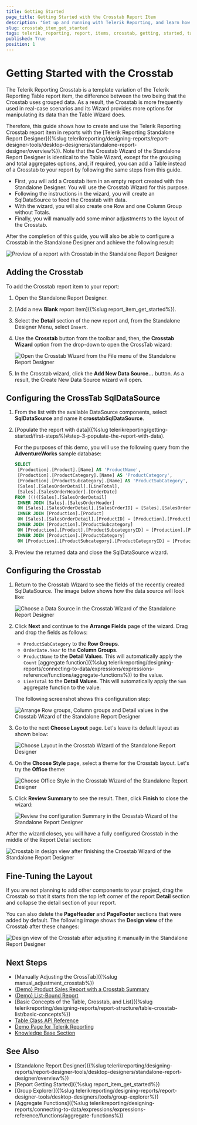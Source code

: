 ```yaml
---
title: Getting Started
page_title: Getting Started with the Crosstab Report Item
description: "Get up and running with Telerik Reporting, and learn how to create and configure the Crosstab report item in reports."
slug: crosstab_item_get_started
tags: telerik, reporting, report, items, crosstab, getting, started, table
published: True
position: 1
---
```


# Getting Started with the Crosstab

The Telerik Reporting Crosstab is a template variation of the Telerik Reporting Table report item, the difference between the two being that the Crosstab uses grouped data. As a result, the Crosstab is more frequently used in real-case scenarios and its Wizard provides more options for manipulating its data than the Table Wizard does.

Therefore, this guide shows how to create and use the Telerik Reporting Crosstab report item in reports with the [Telerik Reporting Standalone Report Designer]({%slug telerikreporting/designing-reports/report-designer-tools/desktop-designers/standalone-report-designer/overview%}). Note that the Crosstab Wizard of the Standalone Report Designer is identical to the Table Wizard, except for the grouping and total aggregates options, and, if required, you can add a Table instead of a Crosstab to your report by following the same steps from this guide.

- First, you will add a Crosstab item in an empty report created with the Standalone Designer. You will use the Crosstab Wizard for this purpose.
- Following the instructions in the wizard, you will create an SqlDataSource to feed the Crosstab with data.
- With the wizard, you will also create one Row and one Column Group without Totals.
- Finally, you will manually add some minor adjustments to the layout of the Crosstab.

After the completion of this guide, you will also be able to configure a Crosstab in the Standalone Designer and achieve the following result:

![Preview of a report with Crosstab in the Standalone Report Designer](images/CrosstabManualAdjustPreview.png)

## Adding the Crosstab

To add the Crosstab report item to your report:

1. Open the Standalone Report Designer.
1. [Add a new **Blank** report item]({%slug report_item_get_started%}).
1. Select the **Detail** section of the new report and, from the Standalone Designer Menu, select `Insert`.
1. Use the **Crosstab** button from the toolbar and, then, the **Crosstab Wizard** option from the drop-down to open the CrossTab wizard:

   ![Open the Crosstab Wizard from the File menu of the Standalone Report Designer](images/CrosstabWizardStart.png)

1. In the Crosstab wizard, click the **Add New Data Source...** button. As a result, the Create New Data Source wizard will open.

## Configuring the CrossTab SqlDataSource

1. From the list with the available DataSource components, select **SqlDataSource** and name it **crosstabSqlDataSource**.
1. [Populate the report with data]({%slug telerikreporting/getting-started/first-steps%}#step-3-populate-the-report-with-data).

   For the purposes of this demo, you will use the following query from the **AdventureWorks** sample database:

   ```SQL
   SELECT
   	[Production].[Product].[Name] AS 'ProductName',
   	[Production].[ProductCategory].[Name] AS 'ProductCategory',
   	[Production].[ProductSubcategory].[Name] AS 'ProductSubCategory',
   	[Sales].[SalesOrderDetail].[LineTotal],
   	[Sales].[SalesOrderHeader].[OrderDate]
   FROM (((([Sales].[SalesOrderDetail]
   	INNER JOIN [Sales].[SalesOrderHeader]
   	ON [Sales].[SalesOrderDetail].[SalesOrderID] = [Sales].[SalesOrderHeader].[SalesOrderID])
   	INNER JOIN [Production].[Product]
   	ON [Sales].[SalesOrderDetail].[ProductID] = [Production].[Product].[ProductID])
   	INNER JOIN [Production].[ProductSubcategory]
   	ON [Production].[Product].[ProductSubcategoryID] = [Production].[ProductSubcategory].[ProductSubcategoryID])
   	INNER JOIN [Production].[ProductCategory]
   	ON [Production].[ProductSubcategory].[ProductCategoryID] = [Production].[ProductCategory].[ProductCategoryID])
   ```

1. Preview the returned data and close the SqlDataSource wizard.

## Configuring the Crosstab

1. Return to the Crosstab Wizard to see the fields of the recently created SqlDataSource. The image below shows how the data source will look like:

   ![Choose a Data Source in the Crosstab Wizard of the Standalone Report Designer](images/CrosstabWizardChooseDataSource.png)

1. Click **Next** and continue to the **Arrange Fields** page of the wizard. Drag and drop the fields as follows:

   - `ProductSubCategory` to the **Row Groups**.
   - `OrderDate.Year` to the **Column Groups**.
   - `ProductName` to the **Detail Values**. This will automatically apply the `Count` [aggregate function]({%slug telerikreporting/designing-reports/connecting-to-data/expressions/expressions-reference/functions/aggregate-functions%}) to the value.
   - `LineTotal` to the **Detail Values**. This will automatically apply the `Sum` aggregate function to the value.

   The following screenshot shows this configuration step:

   ![Arrange Row groups, Column groups and Detail values in the Crosstab Wizard of the Standalone Report Designer](images/CrosstabWizardArrangeFields.png)

1. Go to the next **Choose Layout** page. Let's leave its default layout as shown below:

   ![Choose Layout in the Crosstab Wizard of the Standalone Report Designer](images/CrosstabWizardChooseLayout.png)

1. On the **Choose Style** page, select a theme for the Crosstab layout. Let's try the **Office** theme:

   ![Choose Office Style in the Crosstab Wizard of the Standalone Report Designer](images/CrosstabWizardChooseOfficeStyle.png)

1. Click **Review Summary** to see the result. Then, click **Finish** to close the wizard:

   ![Review the configuration Summary in the Crosstab Wizard of the Standalone Report Designer](images/CrosstabWizardReviewSummary.png)

After the wizard closes, you will have a fully configured Crosstab in the middle of the Report Detail section:

![Crosstab in design view after finishing the Crosstab Wizard of the Standalone Report Designer](images/CrosstabAfterWizardDesign.png)

## Fine-Tuning the Layout

If you are not planning to add other components to your project, drag the Crosstab so that it starts from the top left corner of the report **Detail** section and collapse the detail section of your report.

You can also delete the **PageHeader** and **PageFooter** sections that were added by default. The following image shows the **Design view** of the Crosstab after these changes:

![Design view of the Crosstab after adjusting it manually in the Standalone Report Designer](images/CrosstabManualAdjustDesign.png)

## Next Steps

- [Manually Adjusting the CrossTab]({%slug manual_adjustment_crosstab%})
- [(Demo) Product Sales Report with a Crosstab Summary](https://demos.telerik.com/reporting/product-sales)
- [(Demo) List-Bound Report](https://demos.telerik.com/reporting/list-bound-report)
- [Basic Concepts of the Table, Crosstab, and List]({%slug telerikreporting/designing-reports/report-structure/table-crosstab-list/basic-concepts%})
- [Table Class API Reference](/api/telerik.reporting.table)
- [Demo Page for Telerik Reporting](https://demos.telerik.com/reporting)
- [Knowledge Base Section](/knowledge-base)

## See Also

- [Standalone Report Designer]({%slug telerikreporting/designing-reports/report-designer-tools/desktop-designers/standalone-report-designer/overview%})
- [Report Getting Started]({%slug report_item_get_started%})
- [Group Explorer]({%slug telerikreporting/designing-reports/report-designer-tools/desktop-designers/tools/group-explorer%})
- [Aggregate Functions]({%slug telerikreporting/designing-reports/connecting-to-data/expressions/expressions-reference/functions/aggregate-functions%})
